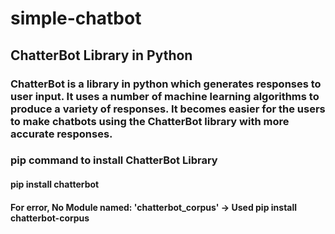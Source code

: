 # simple-chatbot
## ChatterBot Library in Python
### ChatterBot is a library in python which generates responses to user input. It uses a number of machine learning algorithms to produce a variety of responses. It becomes easier for the users to make chatbots using the ChatterBot library with more accurate responses.

### pip command to install ChatterBot Library
#### pip install chatterbot
#### For error, No Module named: 'chatterbot_corpus'  -> Used pip install chatterbot-corpus
